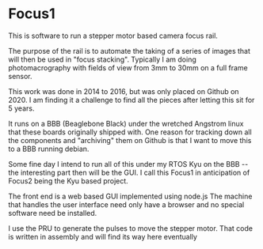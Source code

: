 # Focus1

This is software to run a stepper motor based camera focus rail.

The purpose of the rail is to automate the taking of a series of
images that will then be used in "focus stacking".
Typically I am doing photomacrography with fields of view
from 3mm to 30mm on a full frame sensor.

This work was done in 2014 to 2016, but was only placed on Github
on 2020.  I am finding it a challenge to find all the pieces after
letting this sit for 5 years.

It runs on a BBB (Beaglebone Black) under the wretched
Angstrom linux that these boards originally shipped with.
One reason for tracking down all the components and "archiving"
them on Github is that I want to move this to a BBB running
debian.

Some fine day I intend to run all of this under my RTOS Kyu on
the BBB -- the interesting part then will be the GUI.
I call this Focus1 in anticipation of Focus2 being the Kyu
based project.

The front end is a web based GUI implemented using node.js
The machine that handles the user interface need only have a
browser and no special software need be installed.

I use the PRU to generate the pulses to move the stepper motor.
That code is written in assembly and will find its way here
eventually
